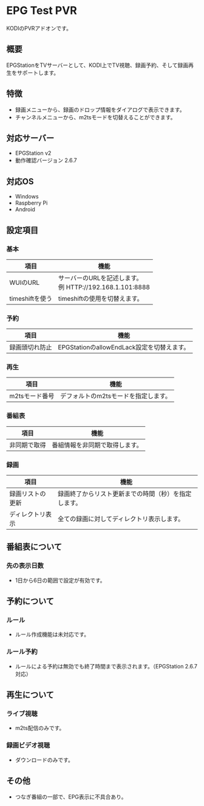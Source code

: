 # EPG Test PVR
KODIのPVRアドオンです。

## 概要
EPGStationをTVサーバーとして、KODI上でTV視聴、録画予約、そして録画再生をサポートします。

## 特徴
 - 録画メニューから、録画のドロップ情報をダイアログで表示できます。
 - チャンネルメニューから、m2tsモードを切替えることができます。

## 対応サーバー
 - EPGStation v2
 - 動作確認バージョン 2.6.7

## 対応OS
 - Windows
 - Raspberry Pi
 - Android

## 設定項目
### 基本
| 項目 | 機能 |
----|----
| WUIのURL | サーバーのURLを記述します。<br>例 HTTP://192.168.1.101:8888 |
| timeshiftを使う | timeshiftの使用を切替えます。 |

### 予約
| 項目 | 機能 |
----|----
| 録画頭切れ防止 | EPGStationのallowEndLack設定を切替えます。 |

### 再生
| 項目 | 機能 |
----|----
| m2tsモード番号 | デフォルトのm2tsモードを指定します。 |

### 番組表
| 項目 | 機能 |
----|----
| 非同期で取得 | 番組情報を非同期で取得します。 |

### 録画
| 項目 | 機能 |
----|----
| 録画リストの更新 | 録画終了からリスト更新までの時間（秒）を指定します。 |
| ディレクトリ表示 | 全ての録画に対してディレクトリ表示します。 |

## 番組表について
### 先の表示日数
 - 1日から6日の範囲で設定が有効です。

## 予約について
### ルール
 - ルール作成機能は未対応です。

### ルール予約
 - ルールによる予約は無効でも終了時間まで表示されます。（EPGStation 2.6.7対応）

## 再生について
### ライブ視聴
 - m2ts配信のみです。

### 録画ビデオ視聴
 - ダウンロードのみです。

## その他
 - つなぎ番組の一部で、EPG表示に不具合あり。
